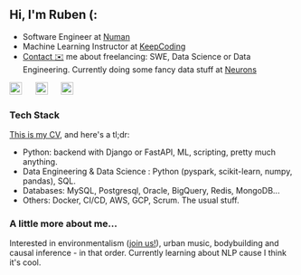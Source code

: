 ## Hi, I'm Ruben (:

- Software Engineer at [Numan](https://www.numan.com/)
- Machine Learning Instructor at [KeepCoding](https://keepcoding.io/nuestros-bootcamps/full-stack-big-data-machine-learning-bootcamp/)
- [Contact ✉️](mailto:ruromgar@gmail.com) me about freelancing: SWE, Data Science or Data Engineering. Currently doing some fancy data stuff at [Neurons](https://www.neuronsinc.com/)

[<img src="https://upload.wikimedia.org/wikipedia/commons/c/ca/LinkedIn_logo_initials.png" width="22px" alt="LinkedIn"/>](https://www.linkedin.com/in/ruromgar)
&nbsp;&nbsp;&nbsp;&nbsp;
[<img src="https://upload.wikimedia.org/wikipedia/commons/thumb/f/fa/Medium_Logo.webp/220px-Medium_Logo.webp.png" width="22px" alt="Medium"/>](https://medium.com/@ruromgar)
&nbsp;&nbsp;&nbsp;&nbsp;
[<img src="https://upload.wikimedia.org/wikipedia/commons/thumb/8/82/Telegram_logo.svg/1024px-Telegram_logo.svg.png" width="22px" alt="Telegram"/>](https://t.me/ruromgar)

### Tech Stack

[This is my CV](https://docs.google.com/document/d/1f8hWW5h_dxcNqgPRNuVpLnFsyYe0Ne40wSAYaeuVa-o/edit?usp=sharing), and here's a tl;dr:

- Python: backend with Django or FastAPI, ML, scripting, pretty much anything.
- Data Engineering & Data Science : Python (pyspark, scikit-learn, numpy, pandas), SQL.
- Databases: MySQL, Postgresql, Oracle, BigQuery, Redis, MongoDB...
- Others: Docker, CI/CD, AWS, GCP, Scrum. The usual stuff.

### A little more about me...  

Interested in environmentalism ([join us!](https://github.com/Common-Action)), urban music, bodybuilding and causal inference - in that order. Currently learning about NLP cause I think it's cool.
